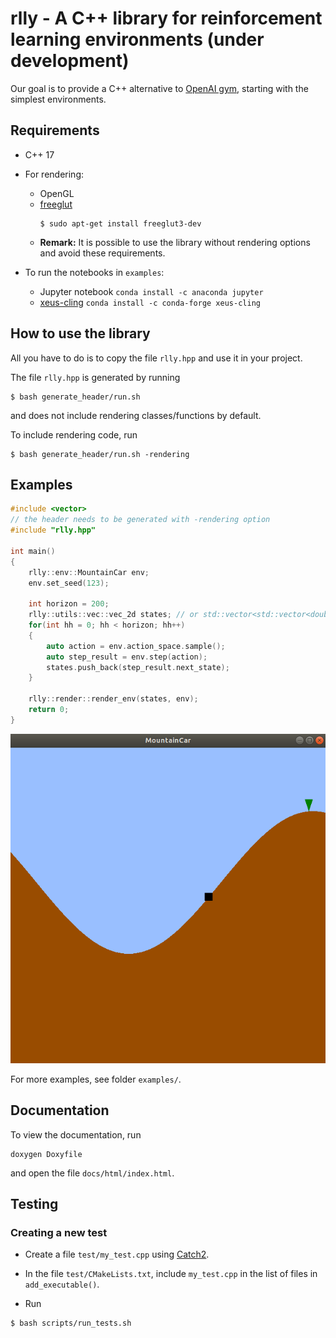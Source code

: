 # rlly - A C++ library for reinforcement learning environments (under development)

Our goal is to provide a C++ alternative to [OpenAI gym](https://gym.openai.com/), starting with the simplest environments.

## Requirements

* C++ 17

* For rendering:
    * OpenGL
    * [freeglut](http://freeglut.sourceforge.net/) 
        ```console
        $ sudo apt-get install freeglut3-dev
        ```
    * __Remark:__ It is possible to use the library without rendering options and avoid these requirements.

* To run the notebooks in `examples`:
    * Jupyter notebook `conda install -c anaconda jupyter`
    * [xeus-cling](https://xeus-cling.readthedocs.io/en/latest/)  `conda install -c conda-forge xeus-cling`


## How to use the library

All you have to do is to copy the file `rlly.hpp` and use it in your project.

The file `rlly.hpp` is generated by running

```console
$ bash generate_header/run.sh
```

and does not include rendering classes/functions by default.

To include rendering code, run

```console
$ bash generate_header/run.sh -rendering
```

## Examples

```cpp
#include <vector>
// the header needs to be generated with -rendering option
#include "rlly.hpp"

int main()
{
    rlly::env::MountainCar env;
    env.set_seed(123);

    int horizon = 200;
    rlly::utils::vec::vec_2d states; // or std::vector<std::vector<double>> states;
    for(int hh = 0; hh < horizon; hh++)
    {
        auto action = env.action_space.sample();
        auto step_result = env.step(action);
        states.push_back(step_result.next_state);
    }

    rlly::render::render_env(states, env);
    return 0;
}
```

![alt text](https://github.com/omardrwch/rlly/blob/master/figures/MountainCar.png "MountainCar rendering")


For more examples, see folder `examples/`.


## Documentation

To view the documentation, run

```
doxygen Doxyfile
```

and open the file `docs/html/index.html`.


## Testing

### Creating a new test

* Create a file `test/my_test.cpp` using [Catch2](https://github.com/catchorg/Catch2/blob/master/docs/tutorial.md).

* In the file `test/CMakeLists.txt`, include `my_test.cpp` in the list of files in `add_executable()`.

* Run

```
$ bash scripts/run_tests.sh
```

